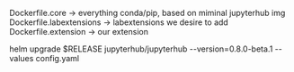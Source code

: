 Dockerfile.core -> everything conda/pip, based on miminal jupyterhub img
Dockerfile.labextensions -> labextensions we desire to add
Dockerfile.extension -> our extension

helm upgrade $RELEASE jupyterhub/jupyterhub --version=0.8.0-beta.1 --values config.yaml
